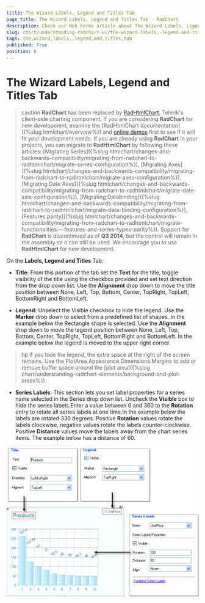 ```yaml
---
title: The Wizard Labels, Legend and Titles Tab
page_title: The Wizard Labels, Legend and Titles Tab - RadChart
description: Check our Web Forms article about The Wizard Labels, Legend and Titles Tab.
slug: chart/understanding-radchart-ui/the-wizard-labels,-legend-and-titles-tab
tags: the,wizard,labels,,legend,and,titles,tab
published: True
position: 6
---
```


# The Wizard Labels, Legend and Titles Tab

>caution  **RadChart** has been replaced by [RadHtmlChart](https://www.telerik.com/products/aspnet-ajax/html-chart.aspx), Telerik's client-side charting component. If you are considering **RadChart** for new development, examine the [RadHtmlChart documentation]({%slug htmlchart/overview%}) and [online demos](https://demos.telerik.com/aspnet-ajax/htmlchart/examples/overview/defaultcs.aspx) first to see if it will fit your development needs. If you are already using **RadChart** in your projects, you can migrate to **RadHtmlChart** by following these articles: [Migrating Series]({%slug htmlchart/changes-and-backwards-compatibility/migrating-from-radchart-to-radhtmlchart/migrate-series-configuration%}), [Migrating Axes]({%slug htmlchart/changes-and-backwards-compatibility/migrating-from-radchart-to-radhtmlchart/migrate-axes-configuration%}), [Migrating Date Axes]({%slug htmlchart/changes-and-backwards-compatibility/migrating-from-radchart-to-radhtmlchart/migrate-date-axis-configuration%}), [Migrating Databinding]({%slug htmlchart/changes-and-backwards-compatibility/migrating-from-radchart-to-radhtmlchart/migrate-data-binding-configuration%}), [Features parity]({%slug htmlchart/changes-and-backwards-compatibility/migrating-from-radchart-to-radhtmlchart/migrate-functionalities---features-and-series-types-parity%}). Support for **RadChart** is discontinued as of **Q3 2014**, but the control will remain in the assembly so it can still be used. We encourage you to use **RadHtmlChart** for new development.

On the **Labels, Legend and Titles** Tab:

* **Title:** From this portion of the tab set the **Text** for the title, toggle visibility of the title using the checkbox provided and set text direction from the drop down list. Use the **Alignment** drop down to move the title position between None, Left, Top, Bottom, Center, TopRight, TopLeft, BottomRight and BottomLeft.

* **Legend:** Unselect the Visible checkbox to hide the legend. Use the **Marker** drop down to select from a predefined list of shapes. In the example below the Rectangle shape is selected. Use the **Alignment** drop down to move the legend position between None, Left, Top, Bottom, Center, TopRight, TopLeft, BottomRight and BottomLeft. In the example below the legend is moved to the upper right corner.

>tip If you hide the legend, the extra space at the right of the screen remains. Use the PlotArea.Appearance.Dimensions.Margins to add or remove buffer space around the [plot area]({%slug chart/understanding-radchart-elements/background-and-plot-areas%}).

* **Series Labels**: This section lets you set label properties for a series name selected in the Series drop down list. Uncheck the **Visible** box to hide the series labels.Enter a value between 0 and 360 to the **Rotation** entry to rotate all series labels at one time.In the example below the labels are rotated 330 degrees. Positive **Rotation** values rotate the labels clockwise, negative values rotate the labels counter-clockwise. Positive **Distance** values move the labels away from the chart series items. The example below has a distance of 60.

![Using the Wizard Labels, Legend and Titles Tab](images/radchart-ui004.png)
